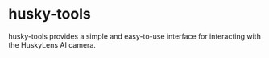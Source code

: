 # husky-tools
husky-tools provides a simple and easy-to-use interface for interacting with the HuskyLens AI camera.
